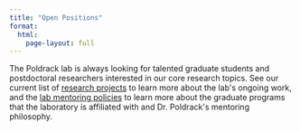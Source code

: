 ```yaml
---
title: "Open Positions"
format:
  html:
    page-layout: full
---
```


The Poldrack lab is always looking for talented graduate students and postdoctoral researchers interested in our core research topics.  See our current list of [research projects](projects) to learn more about the lab's ongoing work, and the [lab mentoring policies](labguide/mentoring) to learn more about the graduate programs that the laboratory is affiliated with and Dr. Poldrack's mentoring philosophy.